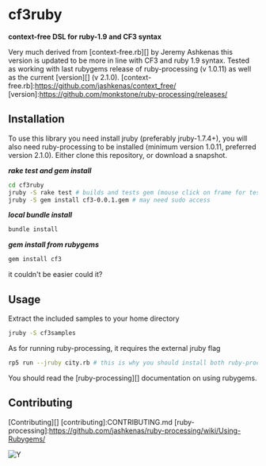 # cf3ruby

**context-free DSL for ruby-1.9 and CF3 syntax** 

Very much derived from [context-free.rb][] by Jeremy Ashkenas this version is updated to be more in line with CF3 and ruby 1.9 syntax. Tested as working with last rubygems release of ruby-processing (v 1.0.11) as well as the current [version][] (v 2.1.0).
[context-free.rb]:https://github.com/jashkenas/context_free/
[version]:https://github.com/monkstone/ruby-processing/releases/
## Installation

To use this library you need install jruby (preferably jruby-1.7.4+), you will also need ruby-processing to be installed (minimum version 1.0.11, preferred version 2.1.0). Either clone this repository, or download a snapshot.

***rake test and gem install***

```bash
cd cf3ruby 
jruby -S rake test # builds and tests gem (mouse click on frame for test image to show)
jruby -S gem install cf3-0.0.1.gem # may need sudo access
```

***local bundle install***
```bash
bundle install
```

***gem install from rubygems***
```bash
gem install cf3
```
it couldn't be easier could it?

## Usage

Extract the included samples to your home directory
```bash
jruby -S cf3samples
```

As for running ruby-processing, it requires the external jruby flag
```bash
rp5 run --jruby city.rb # this is why you should install both ruby-processing and cf3ruby using jruby

```
You should read the [ruby-processing][] documentation on using rubygems.

## Contributing

[Contributing][]
[contributing]:CONTRIBUTING.md
[ruby-processing]:https://github.com/jashkenas/ruby-processing/wiki/Using-Rubygems/

![Y](http://3.bp.blogspot.com/-KNBKD7lArMA/UNBayboXQFI/AAAAAAAAD7A/YAgZCewTOxQ/s400/y.png)

